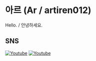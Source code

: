 # 아르 (Ar / artiren012)
Hello. / 안녕하세요.

## SNS
[![Youtube](https://img.shields.io/badge/Youtube%20Channel%201-red?style=flat&logo=YouTube&logoColor=white)](https://youtube.com/@artiren012)
[![Youtube](https://img.shields.io/badge/Youtube%20Channel%202-red?style=flat&logo=YouTube&logoColor=white)](https://youtube.com/@ar012)
